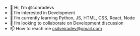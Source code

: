 - 👋 Hi, I’m @conradevs
- 👀 I’m interested in Development
- 🌱 I’m currently learning Python, JS, HTML, CSS, React, Node
- 💞️ I’m looking to collaborate on Development discussion 
- 📫 How to reach me csilveiradev@gmail.com

<!---
conradevs/conradevs is a ✨ special ✨ repository because its `README.md` (this file) appears on your GitHub profile.
You can click the Preview link to take a look at your changes.
--->
